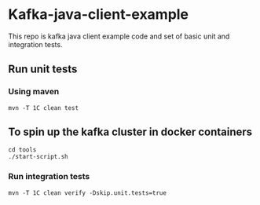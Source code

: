 # Kafka-java-client-example

This repo is kafka java client example code and set of basic unit and integration tests.

## Run unit tests

### Using maven
```shell script
mvn -T 1C clean test 
```

## To spin up the kafka cluster in docker containers
```shell script
cd tools
./start-script.sh
```

### Run integration tests
```shell script
mvn -T 1C clean verify -Dskip.unit.tests=true 
```